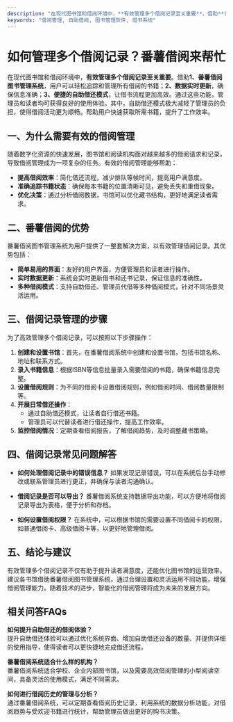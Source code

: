 ```yaml
---
description: "在现代图书馆和借阅环境中，**有效管理多个借阅记录至关重要**。借助**1、番薯借阅图书管理系统**，用户可以轻松追踪和管理所有借阅的书籍；**2、数据实时更新**，确保信息准确；**3、便捷的自助借还模式**，让借书流程更加高效。通过这些功能，管理员和读者均可获得良好的使用体验。其中，自助借还模式极大减轻了管理员的负担，使得借阅活动更为顺畅。帮助用户快速获取所需书籍，提升了工作效率。"
keywords: "借阅管理, 自助借阅, 图书管理软件, 借书系统"
---
```

# 如何管理多个借阅记录？番薯借阅来帮忙

在现代图书馆和借阅环境中，**有效管理多个借阅记录至关重要**。借助**1、番薯借阅图书管理系统**，用户可以轻松追踪和管理所有借阅的书籍；**2、数据实时更新**，确保信息准确；**3、便捷的自助借还模式**，让借书流程更加高效。通过这些功能，管理员和读者均可获得良好的使用体验。其中，自助借还模式极大减轻了管理员的负担，使得借阅活动更为顺畅。帮助用户快速获取所需书籍，提升了工作效率。

## **一、为什么需要有效的借阅管理**

随着数字化资源的快速发展，图书馆和阅读机构面对越来越多的借阅请求和记录，导致借阅管理成为一项复杂的任务。有效的借阅管理能够帮助：

- **提高借阅效率**：简化借还流程，减少排队等候时间，提高用户满意度。
- **准确追踪书籍状态**：确保每本书籍的位置清晰可见，避免丢失和重借现象。
- **优化决策**：通过分析借阅数据，书馆可以优化藏书结构，更好地满足读者需求。

## **二、番薯借阅的优势**

番薯借阅图书管理系统为用户提供了一整套解决方案，以有效管理借阅记录。其优势包括：

- **简单易用的界面**：友好的用户界面，方便管理员和读者进行操作。
- **实时数据更新**：系统会实时更新借书和还书记录，保证信息的准确性。
- **多种借阅模式**：支持自助借还、管理员代借等多种借阅模式，针对不同场景灵活运用。

## **三、借阅记录管理的步骤**

为了高效管理多个借阅记录，可以按照以下步骤操作：

1. **创建和设置书馆**：首先，在番薯借阅系统中创建和设置书馆，包括书馆名称、地址和联系方式。
2. **录入书籍信息**：根据ISBN等信息批量录入需要借阅的书籍，确保书籍信息完整。
3. **设置借阅规则**：为不同的借阅卡设置借阅规则，例如借阅时间、借阅数量限制等。
4. **开展日常借还操作**：
   - 通过自助借还模式，让读者自行借还书籍。
   - 管理员可以代替读者进行借还操作，提高工作效率。
5. **监控借阅情况**：定期查看借阅报告，了解借阅趋势，及时调整藏书策略。

## **四、借阅记录常见问题解答**

- **如何处理借阅记录中的错误信息？**
  如果发现记录错误，可以在系统后台手动修改或联系管理员进行更正，并确保与读者沟通确认。
  
- **借阅记录是否可以导出？**
  番薯借阅系统支持数据导出功能，可以方便地将借阅记录导出为表格，便于分析和存档。

- **如何设置借阅权限？**
  在系统中，可以根据书馆的需要设置不同借阅卡的权限，如普通借阅卡、高级借阅卡等，以更好地管理借阅。

## **五、结论与建议**

有效管理多个借阅记录不仅有助于提升读者满意度，还能优化图书馆的运营效率。建议各书馆借助番薯借阅图书管理系统，通过合理设置和灵活运用不同功能，增强借阅管理能力。随着技术的进步，智能化的借阅管理将成为未来的发展方向。

## 相关问答FAQs

**如何提升自助借还的借阅体验？**  
提升自助借还体验可以通过优化系统界面、增加自助借还设备的数量、并提供详细的使用指导，使得读者可以更快捷地完成借还流程。

**番薯借阅系统适合什么样的机构？**  
番薯借阅系统适合学校、企业内部图书馆，以及需要高效借阅管理的小型阅读空间，具备灵活的使用模式，满足不同需求。

**如何进行借阅历史的管理与分析？**  
通过番薯借阅系统，可以定期查看借阅历史记录，利用系统的数据分析功能，对借阅趋势与受欢迎书籍进行统计，帮助管理员做出更好的购书决策。
